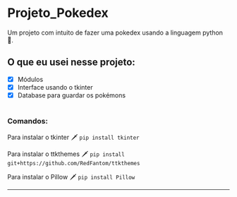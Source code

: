 # Projeto_Pokedex
 Um projeto com intuito de fazer uma pokedex usando a linguagem python 🐍.

## O que eu usei nesse projeto:
- [x] Módulos
- [x] Interface usando o tkinter
- [x] Database para guardar os pokémons

#

### Comandos:
Para instalar o tkinter 🗡️  `pip install tkinter`

Para instalar o ttkthemes 🗡️ `pip install git+https://github.com/RedFantom/ttkthemes`

Para instalar o Pillow 🗡️ `pip install Pillow`

---